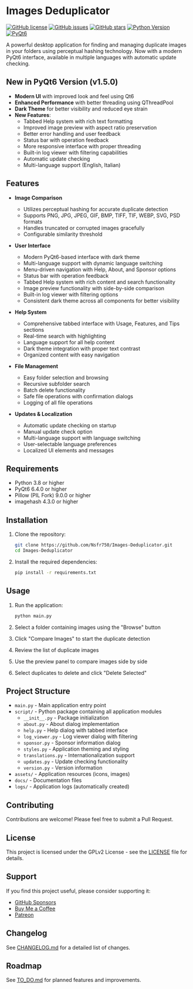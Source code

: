 # Images Deduplicator

[![GitHub license](https://img.shields.io/github/license/Nsfr750/Images-Deduplicator)](https://github.com/Nsfr750/Images-Deduplicator/blob/master/LICENSE)
[![GitHub issues](https://img.shields.io/github/issues/Nsfr750/Images-Deduplicator)](https://github.com/Nsfr750/Images-Deduplicator/issues)
[![GitHub stars](https://img.shields.io/github/stars/Nsfr750/Images-Deduplicator)](https://github.com/Nsfr750/Images-Deduplicator/stargazers)
[![Python Version](https://img.shields.io/badge/python-3.8%2B-blue)](https://www.python.org/)
[![PyQt6](https://img.shields.io/badge/PyQt6-6.4.0+-blue)](https://www.riverbankcomputing.com/software/pyqt/)

A powerful desktop application for finding and managing duplicate images in your folders using perceptual hashing technology. Now with a modern PyQt6 interface, available in multiple languages with automatic update checking.

## New in PyQt6 Version (v1.5.0)

- **Modern UI** with improved look and feel using Qt6
- **Enhanced Performance** with better threading using QThreadPool
- **Dark Theme** for better visibility and reduced eye strain
- **New Features**:
  - Tabbed Help system with rich text formatting
  - Improved image preview with aspect ratio preservation
  - Better error handling and user feedback
  - Status bar with operation feedback
  - More responsive interface with proper threading
  - Built-in log viewer with filtering capabilities
  - Automatic update checking
  - Multi-language support (English, Italian)

## Features

- **Image Comparison**
  - Utilizes perceptual hashing for accurate duplicate detection
  - Supports PNG, JPG, JPEG, GIF, BMP, TIFF, TIF, WEBP, SVG, PSD formats
  - Handles truncated or corrupted images gracefully
  - Configurable similarity threshold

- **User Interface**
  - Modern PyQt6-based interface with dark theme
  - Multi-language support with dynamic language switching
  - Menu-driven navigation with Help, About, and Sponsor options
  - Status bar with operation feedback
  - Tabbed Help system with rich content and search functionality
  - Image preview functionality with side-by-side comparison
  - Built-in log viewer with filtering options
  - Consistent dark theme across all components for better visibility

- **Help System**
  - Comprehensive tabbed interface with Usage, Features, and Tips sections
  - Real-time search with highlighting
  - Language support for all help content
  - Dark theme integration with proper text contrast
  - Organized content with easy navigation

- **File Management**
  - Easy folder selection and browsing
  - Recursive subfolder search
  - Batch delete functionality
  - Safe file operations with confirmation dialogs
  - Logging of all file operations

- **Updates & Localization**
  - Automatic update checking on startup
  - Manual update check option
  - Multi-language support with language switching
  - User-selectable language preferences
  - Localized UI elements and messages

## Requirements

- Python 3.8 or higher
- PyQt6 6.4.0 or higher
- Pillow (PIL Fork) 9.0.0 or higher
- imagehash 4.3.0 or higher

## Installation

1. Clone the repository:
   ```bash
   git clone https://github.com/Nsfr750/Images-Deduplicator.git
   cd Images-Deduplicator
   ```

2. Install the required dependencies:
   ```bash
   pip install -r requirements.txt
   ```

## Usage

1. Run the application:
   ```bash
   python main.py
   ```

2. Select a folder containing images using the "Browse" button
3. Click "Compare Images" to start the duplicate detection
4. Review the list of duplicate images
5. Use the preview panel to compare images side by side
6. Select duplicates to delete and click "Delete Selected"

## Project Structure

- `main.py` - Main application entry point
- `script/` - Python package containing all application modules
  - `__init__.py` - Package initialization
  - `about.py` - About dialog implementation
  - `help.py` - Help dialog with tabbed interface
  - `log_viewer.py` - Log viewer dialog with filtering
  - `sponsor.py` - Sponsor information dialog
  - `styles.py` - Application theming and styling
  - `translations.py` - Internationalization support
  - `updates.py` - Update checking functionality
  - `version.py` - Version information
- `assets/` - Application resources (icons, images)
- `docs/` - Documentation files
- `logs/` - Application logs (automatically created)

## Contributing

Contributions are welcome! Please feel free to submit a Pull Request.

## License

This project is licensed under the GPLv2 License - see the [LICENSE](LICENSE) file for details.

## Support

If you find this project useful, please consider supporting it:
- [GitHub Sponsors](https://github.com/sponsors/Nsfr750)
- [Buy Me a Coffee](https://paypal.me/3dmega)
- [Patreon](https://www.patreon.com/Nsfr750)

## Changelog

See [CHANGELOG.md](CHANGELOG.md) for a detailed list of changes.

## Roadmap

See [TO_DO.md](TO_DO.md) for planned features and improvements.
